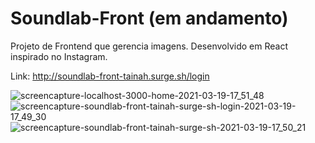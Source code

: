 # Soundlab-Front (em andamento)
Projeto de Frontend que gerencia imagens. Desenvolvido em React inspirado no Instagram. 

Link: http://soundlab-front-tainah.surge.sh/login

![screencapture-localhost-3000-home-2021-03-19-17_51_48](https://user-images.githubusercontent.com/71162750/111840900-dce2d280-88db-11eb-8f3b-6352185c6ead.png)
![screencapture-soundlab-front-tainah-surge-sh-login-2021-03-19-17_49_30](https://user-images.githubusercontent.com/71162750/111840889-db190f00-88db-11eb-9b64-2e57883be845.png)
![screencapture-soundlab-front-tainah-surge-sh-2021-03-19-17_50_21](https://user-images.githubusercontent.com/71162750/111840893-dbb1a580-88db-11eb-90fe-ab594490421b.png)



